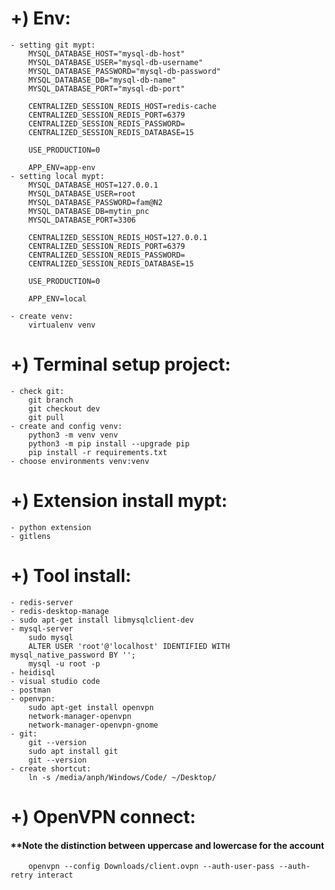 # +) Env:
    - setting git mypt:
        MYSQL_DATABASE_HOST="mysql-db-host"
        MYSQL_DATABASE_USER="mysql-db-username"
        MYSQL_DATABASE_PASSWORD="mysql-db-password"
        MYSQL_DATABASE_DB="mysql-db-name"
        MYSQL_DATABASE_PORT="mysql-db-port"

        CENTRALIZED_SESSION_REDIS_HOST=redis-cache
        CENTRALIZED_SESSION_REDIS_PORT=6379
        CENTRALIZED_SESSION_REDIS_PASSWORD=
        CENTRALIZED_SESSION_REDIS_DATABASE=15

        USE_PRODUCTION=0

        APP_ENV=app-env
    - setting local mypt:
        MYSQL_DATABASE_HOST=127.0.0.1
        MYSQL_DATABASE_USER=root
        MYSQL_DATABASE_PASSWORD=fam@N2
        MYSQL_DATABASE_DB=mytin_pnc
        MYSQL_DATABASE_PORT=3306

        CENTRALIZED_SESSION_REDIS_HOST=127.0.0.1
        CENTRALIZED_SESSION_REDIS_PORT=6379
        CENTRALIZED_SESSION_REDIS_PASSWORD=
        CENTRALIZED_SESSION_REDIS_DATABASE=15

        USE_PRODUCTION=0

        APP_ENV=local
        
    - create venv:
        virtualenv venv
# +) Terminal setup project:
    - check git:
        git branch
        git checkout dev
        git pull
    - create and config venv:
        python3 -m venv venv
        python3 -m pip install --upgrade pip
        pip install -r requirements.txt
    - choose environments venv:venv

# +) Extension install mypt:
    - python extension
    - gitlens

# +) Tool install:
    - redis-server
    - redis-desktop-manage
    - sudo apt-get install libmysqlclient-dev
    - mysql-server
        sudo mysql
        ALTER USER 'root'@'localhost' IDENTIFIED WITH mysql_native_password BY '';
        mysql -u root -p
    - heidisql
    - visual studio code
    - postman
    - openvpn:
        sudo apt-get install openvpn
        network-manager-openvpn
        network-manager-openvpn-gnome
    - git:
        git --version
        sudo apt install git
        git --version
    - create shortcut:
        ln -s /media/anph/Windows/Code/ ~/Desktop/ 
        
# +) OpenVPN connect:
#### **Note the distinction between uppercase and lowercase for the account
        openvpn --config Downloads/client.ovpn --auth-user-pass --auth-retry interact
